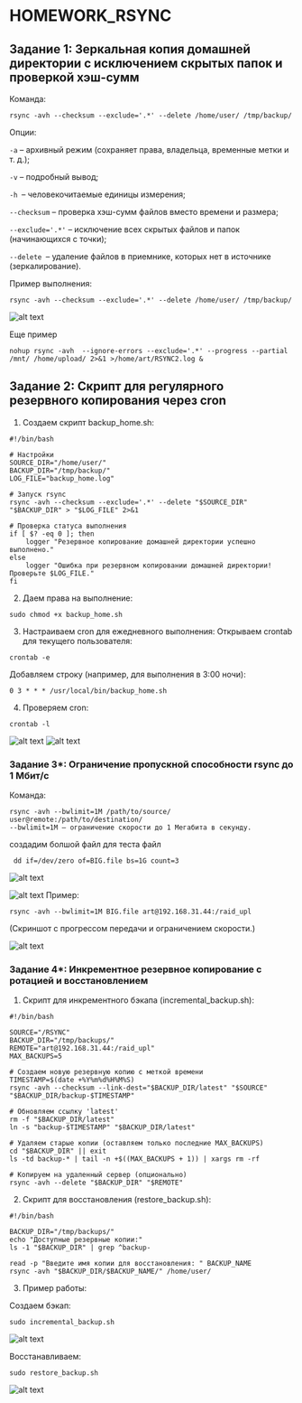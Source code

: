 # HOMEWORK_RSYNC


## Задание 1: Зеркальная копия домашней директории с исключением скрытых папок и проверкой хэш-сумм
Команда:

```
rsync -avh --checksum --exclude='.*' --delete /home/user/ /tmp/backup/
```
Опции:

``-a`` – архивный режим (сохраняет права, владельца, временные метки и т. д.);

``-v`` – подробный вывод;

``-h ``– человекочитаемые единицы измерения;

``--checksum`` – проверка хэш-сумм файлов вместо времени и размера;

``--exclude='.*'`` – исключение всех скрытых файлов и папок (начинающихся с точки);

``--delete ``– удаление файлов в приемнике, которых нет в источнике (зеркалирование).

Пример выполнения:

```
rsync -avh --checksum --exclude='.*' --delete /home/user/ /tmp/backup/
```
![alt text](image.png)

Еще пример
```
nohup rsync -avh  --ignore-errors --exclude='.*' --progress --partial /mnt/ /home/upload/ 2>&1 >/home/art/RSYNC2.log &
```



## Задание 2: Скрипт для регулярного резервного копирования через cron


1. Создаем скрипт backup_home.sh:

```
#!/bin/bash

# Настройки
SOURCE_DIR="/home/user/"
BACKUP_DIR="/tmp/backup/"
LOG_FILE="backup_home.log"

# Запуск rsync
rsync -avh --checksum --exclude='.*' --delete "$SOURCE_DIR" "$BACKUP_DIR" > "$LOG_FILE" 2>&1

# Проверка статуса выполнения
if [ $? -eq 0 ]; then
    logger "Резервное копирование домашней директории успешно выполнено."
else
    logger "Ошибка при резервном копировании домашней директории! Проверьте $LOG_FILE."
fi
```

2. Даем права на выполнение:

```
sudo chmod +x backup_home.sh
```
3. Настраиваем cron для ежедневного выполнения:
Открываем crontab для текущего пользователя:

```
crontab -e
```
Добавляем строку (например, для выполнения в 3:00 ночи):

```
0 3 * * * /usr/local/bin/backup_home.sh
```
4. Проверяем cron:

```
crontab -l
```

![alt text](image-1.png)
![alt text](image-2.png)

### Задание 3*: Ограничение пропускной способности rsync до 1 Мбит/c
Команда:

```
rsync -avh --bwlimit=1M /path/to/source/ user@remote:/path/to/destination/
--bwlimit=1M – ограничение скорости до 1 Мегабита в секунду.
```

создадим болшой файл для теста файл 
```
 dd if=/dev/zero of=BIG.file bs=1G count=3
```
![alt text](image-3.png)

![alt text](image-4.png)
Пример:

```
rsync -avh --bwlimit=1M BIG.file art@192.168.31.44:/raid_upl
```

(Скриншот с прогрессом передачи и ограничением скорости.)

![alt text](image-5.png)


### Задание 4*: Инкрементное резервное копирование с ротацией и восстановлением
1. Скрипт для инкрементного бэкапа (incremental_backup.sh):
```
#!/bin/bash

SOURCE="/RSYNC"
BACKUP_DIR="/tmp/backups/"
REMOTE="art@192.168.31.44:/raid_upl"
MAX_BACKUPS=5

# Создаем новую резервную копию с меткой времени
TIMESTAMP=$(date +%Y%m%d%H%M%S)
rsync -avh --checksum --link-dest="$BACKUP_DIR/latest" "$SOURCE" "$BACKUP_DIR/backup-$TIMESTAMP"

# Обновляем ссылку 'latest'
rm -f "$BACKUP_DIR/latest"
ln -s "backup-$TIMESTAMP" "$BACKUP_DIR/latest"

# Удаляем старые копии (оставляем только последние MAX_BACKUPS)
cd "$BACKUP_DIR" || exit
ls -td backup-* | tail -n +$((MAX_BACKUPS + 1)) | xargs rm -rf

# Копируем на удаленный сервер (опционально)
rsync -avh --delete "$BACKUP_DIR" "$REMOTE"
```
2. Скрипт для восстановления (restore_backup.sh):

```
#!/bin/bash

BACKUP_DIR="/tmp/backups/"
echo "Доступные резервные копии:"
ls -1 "$BACKUP_DIR" | grep ^backup-

read -p "Введите имя копии для восстановления: " BACKUP_NAME
rsync -avh "$BACKUP_DIR/$BACKUP_NAME/" /home/user/
```

3. Пример работы:

Создаем бэкап:

```
sudo incremental_backup.sh
```

![alt text](image-6.png)

Восстанавливаем:

```
sudo restore_backup.sh
```

![alt text](image-7.png)
